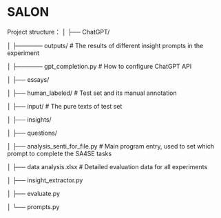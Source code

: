 # SALON
Project structure：
│ ├── ChatGPT/

│ ├────── outputs/ # The results of different insight prompts in the experiment

│ ├────── gpt_completion.py # How to configure ChatGPT API

│ ├── essays/ 

│ ├── human_labeled/ # Test set and its manual annotation

│ ├── input/ # The pure texts of test set

│ ├── insights/

│ ├── questions/

│ ├── analysis_senti_for_file.py # Main program entry, used to set which prompt to complete the SA4SE tasks

│ ├── data analysis.xlsx # Detailed evaluation data for all experiments

│ ├── insight_extractor.py

│ ├── evaluate.py

│ └── prompts.py
